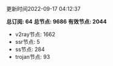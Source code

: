 更新时间2022-09-17 04:12:37

**总订阅: 64**
**总节点: 9686**
**有效节点: 2044**
- v2ray节点: 1662
- ssr节点: 5
- ss节点: 284
- trojan节点: 93

